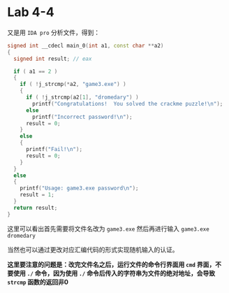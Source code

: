 # Lab 4-4

又是用 `IDA pro` 分析文件，得到：

```c++
signed int __cdecl main_0(int a1, const char **a2)
{
  signed int result; // eax

  if ( a1 == 2 )
  {
    if ( !j_strcmp(*a2, "game3.exe") )
    {
      if ( !j_strcmp(a2[1], "dromedary") )
        printf("Congratulations!  You solved the crackme puzzle!\n");
      else
        printf("Incorrect password!\n");
      result = 0;
    }
    else
    {
      printf("Fail!\n");
      result = 0;
    }
  }
  else
  {
    printf("Usage: game3.exe password\n");
    result = 1;
  }
  return result;
}
```

这里可以看出首先需要将文件名改为 `game3.exe` 然后再进行输入 `game3.exe dromedary`

当然也可以通过更改对应汇编代码的形式实现随机输入的认证。

**这里要注意的问题是：改完文件名之后，运行文件的命令行界面用 `cmd` 界面，不要使用 `./` 命令，因为使用 `./` 命令后传入的字符串为文件的绝对地址，会导致 `strcmp` 函数的返回非0**

